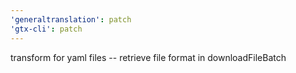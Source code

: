 ```yaml
---
'generaltranslation': patch
'gtx-cli': patch
---
```


transform for yaml files -- retrieve file format in downloadFileBatch
